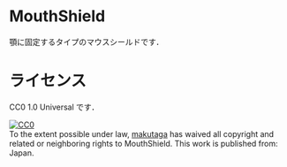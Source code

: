 # MouthShield

顎に固定するタイプのマウスシールドです．


# ライセンス

CC0 1.0 Universal です．

<p xmlns:dct="http://purl.org/dc/terms/" xmlns:vcard="http://www.w3.org/2001/vcard-rdf/3.0#">
  <a rel="license"
     href="http://creativecommons.org/publicdomain/zero/1.0/">
    <img src="http://i.creativecommons.org/p/zero/1.0/88x31.png" style="border-style: none;" alt="CC0" />
  </a>
  <br />
  To the extent possible under law,
  <a rel="dct:publisher"
     href="https://github.com/makutaga/MouthShield">
    <span property="dct:title">makutaga</span></a>
  has waived all copyright and related or neighboring rights to
  <span property="dct:title">MouthShield</span>.
This work is published from:
<span property="vcard:Country" datatype="dct:ISO3166"
      content="JP" about="https://github.com/makutaga/MouthShield">
  Japan</span>.
</p>
